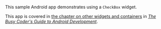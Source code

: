 This sample Android app demonstrates
using a `CheckBox` widget.

This app is covered in 
[the chapter on other widgets and containers](https://commonsware.com/Android/previews/other-common-widgets-and-containers)
in [*The Busy Coder's Guide to Android Development*](https://commonsware.com/Android/).

